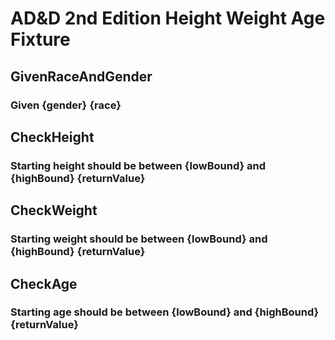 # AD&D 2nd Edition Height Weight Age Fixture

## GivenRaceAndGender
### Given {gender} {race}

## CheckHeight
### Starting height should be between {lowBound} and {highBound} {returnValue}

## CheckWeight
### Starting weight should be between {lowBound} and {highBound} {returnValue}

## CheckAge
### Starting age should be between {lowBound} and {highBound} {returnValue}